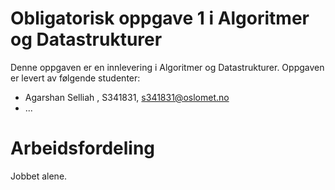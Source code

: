 # Obligatorisk oppgave 1 i Algoritmer og Datastrukturer

Denne oppgaven er en innlevering i Algoritmer og Datastrukturer. 
Oppgaven er levert av følgende studenter:
* Agarshan Selliah , S341831, s341831@oslomet.no
* ...

# Arbeidsfordeling

Jobbet alene.  

